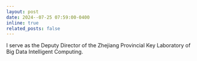 ```yaml
---
layout: post
date: 2024--07-25 07:59:00-0400
inline: true
related_posts: false
---
```


I serve as the Deputy Director of the Zhejiang Provincial Key Laboratory of Big Data Intelligent Computing.


